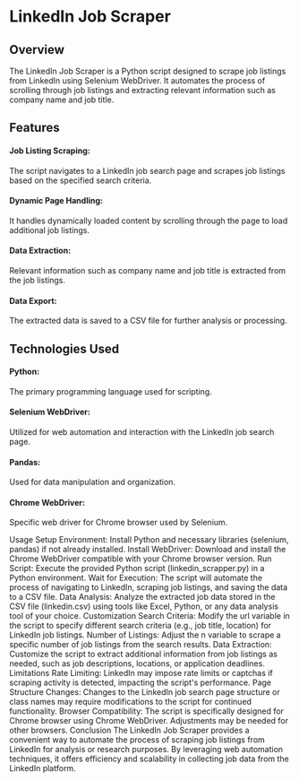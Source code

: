 # LinkedIn Job Scraper

## Overview

The LinkedIn Job Scraper is a Python script designed to scrape job listings from LinkedIn using Selenium WebDriver. It automates the process of scrolling through job listings and extracting relevant information such as company name and job title.

## Features

#### Job Listing Scraping: 

The script navigates to a LinkedIn job search page and scrapes job listings based on the specified search criteria.

#### Dynamic Page Handling: 

It handles dynamically loaded content by scrolling through the page to load additional job listings.

#### Data Extraction: 

Relevant information such as company name and job title is extracted from the job listings.

#### Data Export: 

The extracted data is saved to a CSV file for further analysis or processing.

## Technologies Used

#### Python: 

The primary programming language used for scripting.

#### Selenium WebDriver: 

Utilized for web automation and interaction with the LinkedIn job search page.

#### Pandas: 

Used for data manipulation and organization.

#### Chrome WebDriver: 

Specific web driver for Chrome browser used by Selenium.

Usage
Setup Environment: Install Python and necessary libraries (selenium, pandas) if not already installed.
Install WebDriver: Download and install the Chrome WebDriver compatible with your Chrome browser version.
Run Script: Execute the provided Python script (linkedin_scrapper.py) in a Python environment.
Wait for Execution: The script will automate the process of navigating to LinkedIn, scraping job listings, and saving the data to a CSV file.
Data Analysis: Analyze the extracted job data stored in the CSV file (linkedin.csv) using tools like Excel, Python, or any data analysis tool of your choice.
Customization
Search Criteria: Modify the url variable in the script to specify different search criteria (e.g., job title, location) for LinkedIn job listings.
Number of Listings: Adjust the n variable to scrape a specific number of job listings from the search results.
Data Extraction: Customize the script to extract additional information from job listings as needed, such as job descriptions, locations, or application deadlines.
Limitations
Rate Limiting: LinkedIn may impose rate limits or captchas if scraping activity is detected, impacting the script's performance.
Page Structure Changes: Changes to the LinkedIn job search page structure or class names may require modifications to the script for continued functionality.
Browser Compatibility: The script is specifically designed for Chrome browser using Chrome WebDriver. Adjustments may be needed for other browsers.
Conclusion
The LinkedIn Job Scraper provides a convenient way to automate the process of scraping job listings from LinkedIn for analysis or research purposes. By leveraging web automation techniques, it offers efficiency and scalability in collecting job data from the LinkedIn platform.
